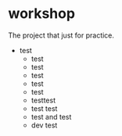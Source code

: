 # workshop
The project that just for practice.

* test
  * test
  * test
  * test
  * test
  * test
  * testtest
  * test test
  * test and test
  * dev test
